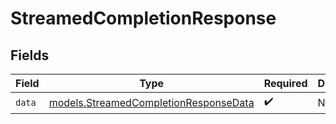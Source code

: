 # StreamedCompletionResponse


## Fields

| Field                                                                                | Type                                                                                 | Required                                                                             | Description                                                                          |
| ------------------------------------------------------------------------------------ | ------------------------------------------------------------------------------------ | ------------------------------------------------------------------------------------ | ------------------------------------------------------------------------------------ |
| `data`                                                                               | [models.StreamedCompletionResponseData](../models/streamedcompletionresponsedata.md) | :heavy_check_mark:                                                                   | N/A                                                                                  |